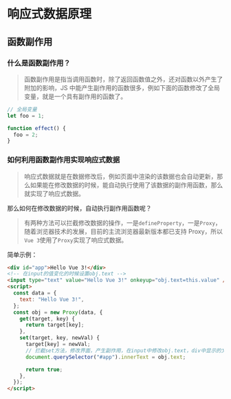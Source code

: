 # 响应式数据原理

## 函数副作用

### 什么是函数副作用？

> 函数副作用是指当调用函数时，除了返回函数值之外，还对函数以外产生了附加的影响，JS 中能产生副作用的函数很多，例如下面的函数修改了全局变量，就是一个具有副作用的函数了。

```javascript
// 全局变量
let foo = 1;

function effect() {
  foo = 2;
}
```

### 如何利用函数副作用实现响应式数据

> 响应式数据就是在数据修改后，例如页面中渲染的该数据也会自动更新，那么如果能在修改数据的时候，能自动执行使用了该数据的副作用函数，那么就实现了响应式数据。

那么如何在修改数据的时候，自动执行副作用函数呢？

> 有两种方法可以拦截修改数据的操作，一是`defineProperty`，一是`Proxy`，随着浏览器技术的发展，目前的主流浏览器最新版本都已支持 Proxy，所以`Vue 3`使用了`Proxy`实现了响应式数据。

简单示例：

```html livecode
<div id="app">Hello Vue 3!</div>
<!-- 在input的值变化的时候设置obj.text -->
<input type="text" value="Hello Vue 3!" onkeyup="obj.text=this.value" />
<script>
  const data = {
    text: "Hello Vue 3!",
  };
  const obj = new Proxy(data, {
    get(target, key) {
      return target[key];
    },
    set(target, key, newVal) {
      target[key] = newVal;
      // 拦截set方法，修改界面，产生副作用，在input中修改obj.text，div中显示的文本同时改变
      document.querySelector("#app").innerText = obj.text;

      return true;
    },
  });
</script>
```
